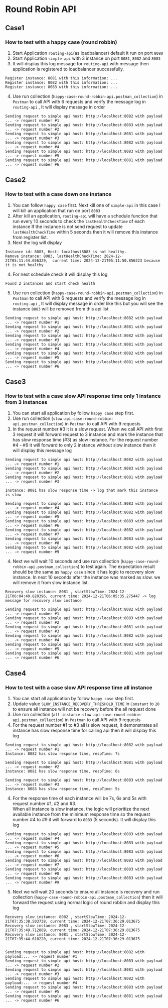 # Round Robin API


## Case1
### How to test with a happy case (round robbin)
1. Start Application `routing-api`(as loadbalancer) default it run on port `8080` 
2. Start Application `simple-api` with 3 instance on port `8081`, `8082` and `8083`
3. It will display this log message for `routing-api` with message then application is registered to loadbalancer successfully.  

```
Register instance: 8081 with this information: ...
Register instance: 8082 with this information: ...
Register instance: 8083 with this information: ... 
```

4. Use run collection (`happy-case-round-robbin-api.postman_collection`) in `Postman` to call API with 6 requests and verify the message log in `routing-api` , It will display message in order 

```  
Sending request to simple api host: http://localhost:8082 with payload ... -> request number #1
Sending request to simple api host: http://localhost:8083 with payload ... -> request number #2
Sending request to simple api host: http://localhost:8081 with payload ... -> request number #3
Sending request to simple api host: http://localhost:8082 with payload ... -> request number #4
Sending request to simple api host: http://localhost:8083 with payload ... -> request number #5
Sending request to simple api host: http://localhost:8081 with payload ... -> request number #6 
```

## Case2
### How to test with a case down one instance

1. You can follow `happy case` first. Next kill one of `simple-api` in this case I will kill an application that run on port `8083`
2. After kill an application, `routing-api` will have a schedule function that run every 10 seconds to check the `lastHealthCheckTime` of each instance If the instance is not send request 
to update `lastHealthCheckTime` within 5 seconds then it will remove this instance from register list.
3. Next the log will display

```
Instance id: 8083, Host: localhost8083 is not healthy.
Remove instance: 8083, lastHealthCheckTime: 2024-12-21T05:11:44.656329,  current time: 2024-12-21T05:11:50.856223 because  it is not healthy
```

4. For next schedule check it will display this log

```
Found 2 instances and start check health
```

5. Use run collection (`happy-case-round-robbin-api.postman_collection`) in `Postman` to call API with 6 requests and verify the message log in `routing-api` , It will display message in order like this
but you will see the instance `8083` will be removed from this api list 

```  
Sending request to simple api host: http://localhost:8082 with payload ... -> request number #1
Sending request to simple api host: http://localhost:8081 with payload ... -> request number #2
Sending request to simple api host: http://localhost:8082 with payload ... -> request number #3
Sending request to simple api host: http://localhost:8081 with payload ... -> request number #4
Sending request to simple api host: http://localhost:8082 with payload ... -> request number #5
Sending request to simple api host: http://localhost:8081 with payload ... -> request number #6 
```

## Case3
### How to test with a case slow API response time only 1 instance from 3 instances

1. You can start all application by follow `happy case` step first.
2. Use run collection (`slow-api-case-round-robbin-api.postman_collection`) in `Postman` to call API with 9 requests
3. In the request number #3 it is a slow request. When we call API with first 3 request it will forward request
to 3 instance and mark the instance that has slow response time (#3) as slow instance. For the request number #4 - #9 it will forward to 
only 2 instance without slow instance  then it will display this message log

```  
Sending request to simple api host: http://localhost:8082 with payload ... -> request number #1
Sending request to simple api host: http://localhost:8083 with payload ... -> request number #2
Sending request to simple api host: http://localhost:8081 with payload ... -> request number #3

Instance: 8081 has slow response time -> log that mark this instance is slow

Sending request to simple api host: http://localhost:8083 with payload ... -> request number #4
Sending request to simple api host: http://localhost:8082 with payload ... -> request number #5
Sending request to simple api host: http://localhost:8083 with payload ... -> request number #6
Sending request to simple api host: http://localhost:8082 with payload ... -> request number #7
Sending request to simple api host: http://localhost:8083 with payload ... -> request number #8
Sending request to simple api host: http://localhost:8082 with payload ... -> request number #9
```
4. Next we will wait 10 seconds and use run collection (`happy-case-round-robbin-api.postman_collection`) to test again. 
The expectation result should be the same as `happy case` since it has logic to recovery slow instance. In next 10 seconds after 
the instance was marked as slow. we will remove it from slow instance list.

```
Recovery slow instance: 8081 , startSlowTime: 2024-12-21T06:04:40.820396, current time: 2024-12-21T06:05:35.275447 -> log message for recovery slow instance

Sending request to simple api host: http://localhost:8082 with payload ... -> request number #1
Sending request to simple api host: http://localhost:8083 with payload ... -> request number #2
Sending request to simple api host: http://localhost:8081 with payload ... -> request number #3
Sending request to simple api host: http://localhost:8082 with payload ... -> request number #4
Sending request to simple api host: http://localhost:8083 with payload ... -> request number #5
Sending request to simple api host: http://localhost:8081 with payload ... -> request number #6
```

## Case4
### How to test with a case slow API response time all instance

1. You can start all application by follow `happy case` step first.
2. Update value `SLOW_INSTANCE_RECOVERY_THRESHOLD_TIME` in `Constant` to `20` to ensure all instance will not be recovery before the all request done 
3. Use run collection (`all-instance-slow-api-case-round-robbin-api.postman_collection`) in `Postman` to call API with 9 requests
4. For the request number #1 to #3 all is slow request, it demonstrates all instance has slow response time for calling api then it will display this log

```
Sending request to simple api host: http://localhost:8082 with payload ... -> request number #1
Instance: 8082 has slow response time, respTime: 7s

Sending request to simple api host: http://localhost:8081 with payload ... -> request number #2
Instance: 8081 has slow response time, respTime: 6s

Sending request to simple api host: http://localhost:8083 with payload ... -> request number #3
Instance: 8083 has slow response time, respTime: 5s

```

4. For the response time of each instance will be 7s, 6s and 5s with request number #1, #2 and #3.   
When all instance is slow instance, the logic will prioritize the next available instance from the minimum response time
so the request number #4 to #9 it will forward to `8083` (5 seconds). It will display this log 

```
Sending request to simple api host: http://localhost:8083 with payload ... -> request number #4
Sending request to simple api host: http://localhost:8083 with payload ... -> request number #5
Sending request to simple api host: http://localhost:8083 with payload ... -> request number #6
Sending request to simple api host: http://localhost:8083 with payload ... -> request number #7
Sending request to simple api host: http://localhost:8083 with payload ... -> request number #8
Sending request to simple api host: http://localhost:8083 with payload ... -> request number #9
```

5. Next we will wait 20 seconds to ensure all instance is recovery and run collection (`happy-case-round-robbin-api.postman_collection`) then 
it will forward the request using normal logic of round robbin and display this log

```
Recovery slow instance: 8082 , startSlowTime: 2024-12-21T07:35:38.503738, current time: 2024-12-21T07:36:29.013675
Recovery slow instance: 8083 , startSlowTime: 2024-12-21T07:35:49.712889, current time: 2024-12-21T07:36:29.013675
Recovery slow instance: 8081 , startSlowTime: 2024-12-21T07:35:44.610220, current time: 2024-12-21T07:36:29.013675


Sending request to simple api host: http://localhost:8082 with payload:... -> request number #1
Sending request to simple api host: http://localhost:8083 with payload ... -> request number #2
Sending request to simple api host: http://localhost:8081 with payload ... -> request number #3
Sending request to simple api host: http://localhost:8082 with payload:... -> request number #4
Sending request to simple api host: http://localhost:8083 with payload ... -> request number #5
Sending request to simple api host: http://localhost:8081 with payload ... -> request number #6
```